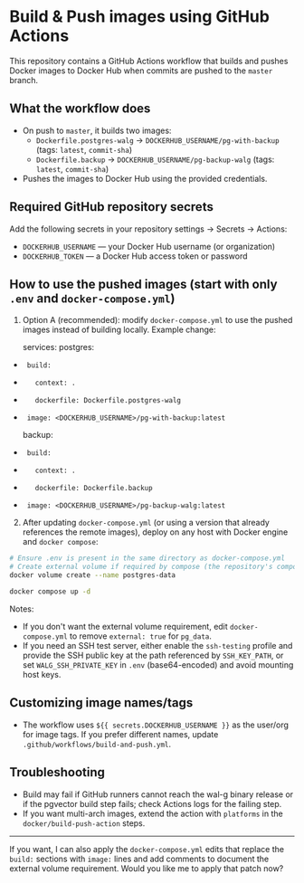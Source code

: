 # Build & Push images using GitHub Actions

This repository contains a GitHub Actions workflow that builds and pushes Docker images to Docker Hub when commits are pushed to the `master` branch.

## What the workflow does
- On push to `master`, it builds two images:
  - `Dockerfile.postgres-walg` → `DOCKERHUB_USERNAME/pg-with-backup` (tags: `latest`, `commit-sha`)
  - `Dockerfile.backup` → `DOCKERHUB_USERNAME/pg-backup-walg` (tags: `latest`, `commit-sha`)
- Pushes the images to Docker Hub using the provided credentials.

## Required GitHub repository secrets
Add the following secrets in your repository settings -> Secrets -> Actions:
- `DOCKERHUB_USERNAME` — your Docker Hub username (or organization)
- `DOCKERHUB_TOKEN` — a Docker Hub access token or password

## How to use the pushed images (start with only `.env` and `docker-compose.yml`)
1. Option A (recommended): modify `docker-compose.yml` to use the pushed images instead of building locally. Example change:

   services:
     postgres:
-      build:
-        context: .
-        dockerfile: Dockerfile.postgres-walg
+      image: <DOCKERHUB_USERNAME>/pg-with-backup:latest

     backup:
-      build:
-        context: .
-        dockerfile: Dockerfile.backup
+      image: <DOCKERHUB_USERNAME>/pg-backup-walg:latest

2. After updating `docker-compose.yml` (or using a version that already references the remote images), deploy on any host with Docker engine and `docker compose`:

```bash
# Ensure .env is present in the same directory as docker-compose.yml
# Create external volume if required by compose (the repository's compose uses an external named volume for pg_data):
docker volume create --name postgres-data

docker compose up -d
```

Notes:
- If you don't want the external volume requirement, edit `docker-compose.yml` to remove `external: true` for `pg_data`.
- If you need an SSH test server, either enable the `ssh-testing` profile and provide the SSH public key at the path referenced by `SSH_KEY_PATH`, or set `WALG_SSH_PRIVATE_KEY` in `.env` (base64-encoded) and avoid mounting host keys.

## Customizing image names/tags
- The workflow uses `${{ secrets.DOCKERHUB_USERNAME }}` as the user/org for image tags. If you prefer different names, update `.github/workflows/build-and-push.yml`.

## Troubleshooting
- Build may fail if GitHub runners cannot reach the wal-g binary release or if the pgvector build step fails; check Actions logs for the failing step.
- If you want multi-arch images, extend the action with `platforms` in the `docker/build-push-action` steps.

---
If you want, I can also apply the `docker-compose.yml` edits that replace the `build:` sections with `image:` lines and add comments to document the external volume requirement. Would you like me to apply that patch now?